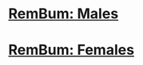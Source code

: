 # [RemBum: Males](https://iburunat.github.io/RemBump/Males_real.html)

# [RemBum: Females](https://iburunat.github.io/RemBump/Females_real.html)

